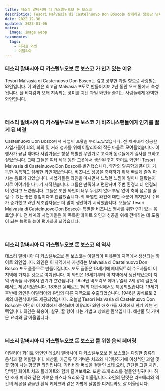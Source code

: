 ```yaml
---
title: 테소리 말바시아 디 카스텔누오보 돈 보스코
description: Tesori Malvasia di Castelnuovo Don Bosco는 상쾌하고 생동감 넘치는 화이트 와인으로 강렬한 열대 및 꽃 향이 터져 나오는 진정한 토스카나식 간식입니다.
date: 2022-12-30
updated: 2023-01-06
extra:
  image: image.webp
taxonomies:
  tags: 
    - 디저트 와인
    - 이탈리아
---
```



### 테소리 말바시아 디 카스텔누오보 돈 보스코 가 인기 있는 이유

Tesori Malvasia di Castelnuovo Don Bosco는 깊고 풍부한 과일 향으로 사랑받는 와인입니다. 이 와인은 최고급 Malvasia 포도로 만들어지며 2년 동안 오크 통에서 숙성됩니다. 풀 바디감과 오래 지속되는 풍미를 지닌 과일 와인을 즐기는 사람들에게 완벽한 와인입니다.

&nbsp;  

### 테소리 말바시아 디 카스텔누오보 돈 보스코 가 비즈니스맨들에게 인기를 끌게 된 비결

Castelnuovo Don Bosco에서 사업이 호황을 누리고있었습니다. 전 세계에서 성공한 사업가들이 회의, 회의 및 거래 성사를 위해 이탈리아의 작은 마을로 모여들었습니다. 이 행사가 끝날 때마다 사업가들은 항상 특별한 무언가로 고객과 동료들에게 감사를 표하고 싶었습니다. 그때 그들은 여러 세대 동안 그곳에서 생산된 현지 화이트 와인인 Tesori Malvasia di Castelnuovo Don Bosco를 발견했습니다. 약간의 달콤함과 풍미가 가득한 독특하고 섬세한 와인이었습니다. 비즈니스 성공을 축하하기 위해 빠르게 즐겨 마시는 음료가 되었습니다. 사업가들은 와인을 마시면서 느꼈던 느낌이 얼마나 달랐는지 서로 이야기를 나누기 시작했습니다. 그들은 만족하고 편안하며 주변 환경과 더 연결되어 있다고 느꼈습니다. 그들은 또한 와인이 너무 무겁지 않아 부담 없이 축하 음료를 즐길 수 있는 좋은 방법이라고 언급했습니다. 이 특별한 와인에 대한 소문이 퍼지면서 수요가 증가했고 와인 제조업자들은 더 많이 생산하기 시작했습니다. 오늘날 Tesori Malvasia di Castelnuovo Don Bosco는 특별한 비즈니스 행사를 위한 인기 있는 음료입니다. 전 세계의 사업가들은 이 독특한 화이트 와인과 성공을 위해 건배하는 데 도움이 되는 능력을 높이 평가하게 되었습니다.

&nbsp;  

### 테소리 말바시아 디 카스텔누오보 돈 보스코 의 역사

테소리 말바시아 디 카스텔누오보 돈 보스코는 이탈리아 피에몬테 지역에서 생산되는 화이트 와인입니다. 와인은 이 지역에서 자생하는 Malvasia di Castelnuovo Don Bosco 포도 품종으로 만들어집니다. 포도 품종은 13세기에 베네딕트회 수도사들이 이 지역에 가져온 것으로 여겨집니다. 이 와인은 16세기부터 이 지역에서 생산되었으며 지역 귀족들 사이에서 인기가 있었습니다. 1859년 비토리오 에마누엘레 2세 왕의 결혼식에서도 제공되었습니다. 1878년 움베르토 1세의 대관식에서도 제공되었습니다. 19세기 후반에 와인은 이탈리아와 유럽의 다른 지역으로 수출되었습니다. 1946년 움베르토 2세의 대관식에서도 제공되었습니다. 오늘날 Tesori Malvasia di Castelnuovo Don Bosco는 여전히 이 지역에서 생산되며 이탈리아 와인 애호가들 사이에서 인기 있는 선택입니다. 와인은 복숭아, 살구, 꿀 향이 나는 가볍고 상쾌한 흰색입니다. 해산물 및 가벼운 요리와 잘 어울립니다.

&nbsp;  

### 테소리 말바시아 디 카스텔누오보 돈 보스코 를 위한 음식 페어링

이탈리아 화이트 와인인 테소리 말바시아 디 카스텔누오보 돈 보스코는 다양한 종류의 음식과 잘 어울립니다. 해산물, 가금류 및 가벼운 치즈와 페어링하기에 이상적인 과일 및 꽃 향이 나는 향긋한 와인입니다. 가리비와 버섯을 곁들인 소테 요리, 간단한 그릴 치킨, 담백한 화이트 치즈 플레이트와 함께 즐겨보세요. 또한 조개 소스를 곁들인 링귀니나 하얀 조개 피자와 같은 가벼운 파스타 요리와 잘 어울립니다. 와인의 단맛은 라즈베리와 약간의 레몬을 곁들인 흰색 케이크와 같은 가볍게 달콤한 디저트와도 잘 어울립니다.

&nbsp;  
